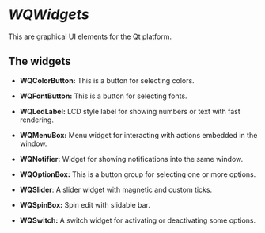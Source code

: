 # _WQWidgets_

This are graphical UI elements for the Qt platform.

## The widgets

- **WQColorButton:** This is a button for selecting colors.

- **WQFontButton:** This is a button for selecting fonts.

- **WQLedLabel:** LCD style label for showing numbers or text with fast rendering.

- **WQMenuBox:** Menu widget for interacting with actions embedded in the window.

- **WQNotifier:** Widget for showing notifications into the same window.

- **WQOptionBox:** This is a button group for selecting one or more options.

- **WQSlider**: A slider widget with magnetic and custom ticks.

- **WQSpinBox:** Spin edit with slidable bar.

- **WQSwitch:** A switch widget for activating or deactivating some options.

# 
